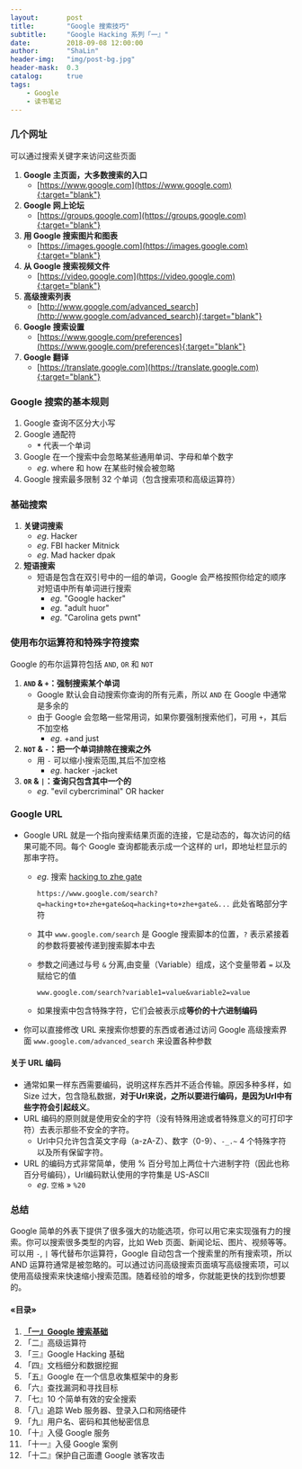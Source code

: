 ```yaml
---
layout:       post
title:        "Google 搜索技巧"
subtitle:     "Google Hacking 系列「一』"
date:         2018-09-08 12:00:00
author:       "ShaLin"
header-img:   "img/post-bg.jpg"
header-mask:  0.3
catalog:      true
tags:
    - Google
    - 读书笔记
---
```


### 几个网址
可以通过搜索关键字来访问这些页面

1. **Google 主页面，大多数搜索的入口**
    - [https://www.google.com](https://www.google.com){:target="blank"}
1. **Google 网上论坛**
    - [https://groups.google.com](https://groups.google.com){:target="blank"}
3. **用 Google 搜索图片和图表**
    - [https://images.google.com](https://images.google.com){:target="blank"}
4. **从 Google 搜索视频文件**
    - [https://video.google.com](https://video.google.com){:target="blank"}
6. **高级搜索列表**
    - [http://www.google.com/advanced_search](http://www.google.com/advanced_search){:target="blank"}
7. **Google 搜索设置**
    - [https://www.google.com/preferences](https://www.google.com/preferences){:target="blank"}
8. **Google 翻译**
    - [https://translate.google.com](https://translate.google.com){:target="blank"}


### Google 搜索的基本规则

1.  Google 查询不区分大小写
2.  Google 通配符
    - **`*`** 代表一个单词
3.  Google 在一个搜索中会忽略某些通用单词、字母和单个数字
    - *eg*.  where 和 how 在某些时候会被忽略
4.  Google 搜索最多限制 32 个单词（包含搜索项和高级运算符）

### 基础搜索

1. **关键词搜索**
    - *eg*. Hacker
    - *eg*. FBI hacker Mitnick
    - *eg*. Mad hacker dpak
2. **短语搜索**
    - 短语是包含在双引号中的一组的单词，Google 会严格按照你给定的顺序对短语中所有单词进行搜索
        - *eg*. "Google hacker"
        - *eg*. "adult huor"
        - *eg*. "Carolina gets pwnt"
    

### 使用布尔运算符和特殊字符搜索

Google 的布尔运算符包括 `AND`, `OR` 和 `NOT`

1. **`AND` & `+`：强制搜索某个单词**
    - Google 默认会自动搜索你查询的所有元素，所以 `AND` 在 Google 中通常是多余的
    - 由于 Google 会忽略一些常用词，如果你要强制搜索他们，可用 `+`，其后不加空格
        - *eg*. +and just 
2. **`NOT` & `-`：把一个单词排除在搜索之外**
    - 用 `-` 可以缩小搜索范围,其后不加空格
        - *eg*. hacker -jacket
3. **`OR` & `|`：查询只包含其中一个的**
    - *eg*. "evil cybercriminal" OR hacker

### Google URL

- Google URL 就是一个指向搜索结果页面的连接，它是动态的，每次访问的结果可能不同。每个 Google 查询都能表示成一个这样的 url，即地址栏显示的那串字符。
    - *eg*. 搜索 <u>hacking to zhe gate</u>
    
        `https://www.google.com/search?q=hacking+to+zhe+gate&oq=hacking+to+zhe+gate&...` 此处省略部分字符
    - 其中 `www.google.com/search` 是 Google 搜索脚本的位置，`?` 表示紧接着的参数将要被传递到搜索脚本中去
    - 参数之间通过与号 `&` 分离,由变量（Variable）组成，这个变量带着 `=` 以及赋给它的值
    
        `www.google.com/search?variable1=value&variable2=value`
    - 如果搜索中包含特殊字符，它们会被表示成**等价的十六进制编码**
- 你可以直接修改 URL 来搜索你想要的东西或者通过访问 Google 高级搜索界面 `www.google.com/advanced_search` 来设置各种参数

#### 关于 URL 编码
- 通常如果一样东西需要编码，说明这样东西并不适合传输。原因多种多样，如 Size 过大，包含隐私数据，**对于Url来说，之所以要进行编码，是因为Url中有些字符会引起歧义**。
- URL 编码的原则就是使用安全的字符（没有特殊用途或者特殊意义的可打印字符）去表示那些不安全的字符。
    - Url中只允许包含英文字母（a-zA-Z）、数字（0-9）、`-_.~` 4 个特殊字符以及所有保留字符。
- URL 的编码方式非常简单，使用 % 百分号加上两位十六进制字符（因此也称百分号编码），Url编码默认使用的字符集是 US-ASCII 
    - *eg*. `空格` » `%20`

### 总结
Google 简单的外表下提供了很多强大的功能选项，你可以用它来实现强有力的搜索。你可以搜索很多类型的内容，比如 Web 页面、新闻论坛、图片、视频等等。可以用 `-`, `|` 等代替布尔运算符，Google 自动包含一个搜索里的所有搜索项，所以 AND 运算符通常是被忽略的。可以通过访问高级搜索页面填写高级搜索项，可以使用高级搜索来快速缩小搜索范围。随着经验的增多，你就能更快的找到你想要的。

#### «目录»

1.  [**「一』Google 搜索基础**](/2018/09/08/GoogeHacking
)
2.  「二』高级运算符
3.  「三』Google Hacking 基础
4.  「四』文档细分和数据挖掘
5.  「五』Google 在一个信息收集框架中的身影
6.  「六』查找漏洞和寻找目标
7.  「七』10 个简单有效的安全搜索
8.  「八』追踪 Web 服务器、登录入口和网络硬件
9.  「九』用户名、密码和其他秘密信息
10. 「十』入侵 Google 服务
11. 「十一』入侵 Google 案例
12. 「十二』保护自己面遭 Google 骇客攻击